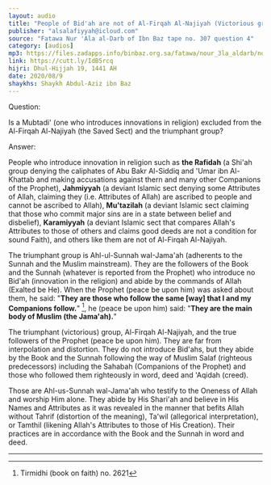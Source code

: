 ```yaml
---
layout: audio
title: "People of Bid'ah are not of Al-Firqah Al-Najiyah (Victorious group / the Saved group)"
publisher: "alsalafiyyah@icloud.com"
source: "Fatawa Nur 'Ala al-Darb of Ibn Baz tape no. 307 question 4"
category: [audios]
mp3: https://files.zadapps.info/binbaz.org.sa/fatawa/nour_3la_aldarb/nour_724/nour_72406.mp3
link: https://cutt.ly/IdB5rcq
hijri: Dhul-Hijjah 19, 1441 AH
date: 2020/08/9
shaykhs: Shaykh Abdul-Aziz ibn Baz
---
```


Question: 

Is a Mubtadi' (one who introduces innovations in religion) excluded from the Al-Firqah Al-Najiyah (the Saved Sect) and the triumphant group?

Answer:

People who introduce innovation in religion such as **the Rafidah** (a Shi'ah group denying the caliphates of Abu Bakr Al-Siddiq and 'Umar ibn Al-Khattab and making accusations against thern and many other Companions of the Prophet), **Jahmiyyah** (a deviant Islamic sect denying some Attributes of Allah, claiming they (i.e. Attributes of Allah) are ascribed to people and cannot be ascribed to Allah), **Mu'tazilah** (a deviant Islamic sect claiming that those who commit major sins are in a state between belief and disbelief), **Karamiyyah** (a deviant Islamic sect that compares Allah's Attributes to those of others and claims good deeds are not a condition for sound Faith), and others like them are not of Al-Firqah Al-Najiyah. 

The triumphant group is Ahl-ul-Sunnah waI-Jama'ah (adherents to the Sunnah and the Muslim mainstream). They are the followers of the Book and the Sunnah (whatever is reported from the Prophet) who introduce no Bid'ah (innovation in the religion) and abide by the commands of Allah (Exalted be He). When the Prophet (peace be upon him) was asked about them, he said: "**They are those who follow the same [way] that I and my Companions follow.**" [^1], he (peace be upon him) said: "**They are the main body of Muslim (the Jama'ah).**"

The triumphant (victorious) group, Al-Firqah Al-Najiyah, and the true followers of the Prophet (peace be upon him). They are far from interpolation and distortion. They do not introduce Bid'ahs, but they abide by the Book and the Sunnah following the way of Muslim Salaf (righteous predecessors) including the Sahabah (Companions of the Prophet) and those who followed them righteously in word, deed and 'Aqidah (creed). 

Those are Ahl-us-Sunnah wal-Jama'ah who testify to the Oneness of Allah and worship Him alone. They abide by His Shari'ah and believe in His Names and Attributes as it was revealed in the manner that befits Allah without Tahrif (distortion of the meaning), Ta'wil (allegorical interpretation), or Tamthil (likening Allah's Attributes to those of His Creation). Their practices are in accordance with the Book and the Sunnah in word and deed. 

---
[^1]: Tirmidhi (book on faith) no. 2621
